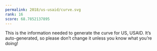 ```yaml
---
permalink: 2018/us-usaid/curve.svg
rank: 16
score: 68.7852137895
---
```


This is the information needed to generate the curve for US, USAID. It’s
auto-generated, so please don’t change it unless you know what you’re
doing!
